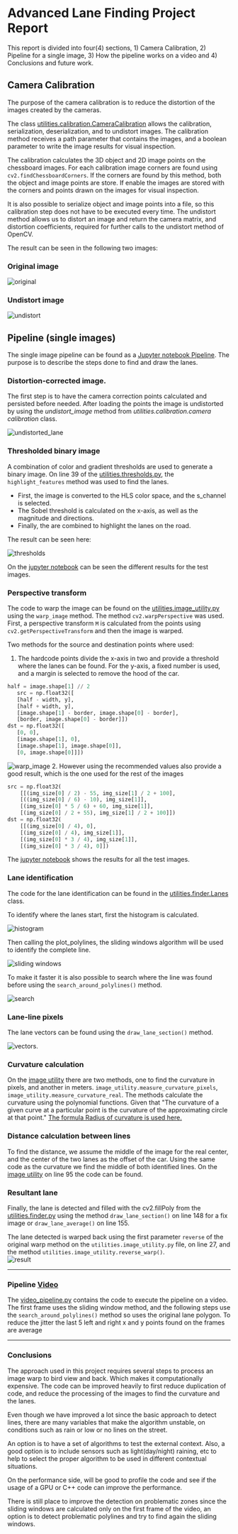 # Advanced Lane Finding Project Report

This report is divided into four(4) sections, 1) Camera Calibration, 2) Pipeline for a single image,
 3) How the pipeline works on a video and 4) Conclusions and future work.

## Camera Calibration
The purpose of the camera calibration is to reduce the distortion of the images created by the cameras. 

The class [utilities.calibration.CameraCalibration](utilities/calibration.py) allows the calibration, serialization, deserialization, and to undistort images. The calibration method receives a path parameter that contains the images, and a boolean parameter to write the image results for visual inspection.

The calibration calculates the 3D object and 2D image points on the chessboard images. For each calibration image corners are found using `cv2.findChessboardCorners`. If the corners are found by this method, both the object and image points are store. If enable the images are stored with the corners and points drawn on the images for visual inspection. 

It is also possible to serialize object and image points into a file, so this calibration step does not have to be executed every time.
The undistort method allows us to distort an image and return the camera matrix, and distortion coefficients, required for further calls to the undistort method of OpenCV.

The result can be seen in the following two images:

### Original image

![original](results/original.jpg)

### Undistort image

![undistort](results/undistort.jpg)

## Pipeline (single images)
The single image pipeline can be found as a [Jupyter notebook Pipeline](Pipeline.ipynb). The purpose is to describe the steps done to find and draw the lanes.

### Distortion-corrected image.
The first step is to have the camera correction points calculated and persisted before needed.
 After loading the points the image is undistorted by using the *undistort_image* method from *utilities.calibration.camera calibration* class.

![undistorted_lane](results/undistorted_line.png)

### Thresholded binary image

A combination of color and gradient thresholds are used to generate a binary image. On line 39 of the [utilities.thresholds.py](utilities/thresholds.py), the `highlight_features` method was used to find the lanes.
 
- First, the image is converted to the HLS color space, and the s_channel is selected. 
- The Sobel threshold is calculated on the x-axis, as well as the magnitude and directions.
- Finally, the are combined to highlight the lanes on the road.  

The result can be seen here:

![thresholds](results/thresholds.png)

On the [jupyter notebook](tests/test_threshold.ipynb) can be seen the different results for the test images.

### Perspective transform
The code to warp the image can be found on the [utilities.image_utility.py](utilities/image_utility.py) using the `warp_image` method. The method `cv2.warpPerspective` was used. First, a perspective transform `M` is calculated from the points using `cv2.getPerspectiveTransform` and then the image is warped.

Two methods for the source and destination points where used:

1. The hardcode points divide the x-axis in two and provide a threshold where the lanes can be found. For the y-axis, a fixed number is used, and a margin is selected to remove the hood of the car. 
 
 ```python
half = image.shape[1] // 2
    src = np.float32([
    [half - width, y],
    [half + width, y],
    [image.shape[1] - border, image.shape[0] - border],
    [border, image.shape[0] - border]])
dst = np.float32([
    [0, 0],
    [image.shape[1], 0],
    [image.shape[1], image.shape[0]],
    [0, image.shape[0]]])
```

![warp_image](results/warped_image.png)
2. However using the recommended values also provide a good result, which is the one used for the rest of the images

```python
src = np.float32(
    [[(img_size[0] / 2) - 55, img_size[1] / 2 + 100],
    [((img_size[0] / 6) - 10), img_size[1]],
    [(img_size[0] * 5 / 6) + 60, img_size[1]],
    [(img_size[0] / 2 + 55), img_size[1] / 2 + 100]])
dst = np.float32(
    [[(img_size[0] / 4), 0],
    [(img_size[0] / 4), img_size[1]],
    [(img_size[0] * 3 / 4), img_size[1]],
    [(img_size[0] * 3 / 4), 0]])
```
The [jupyter notebook](tests/test_warp_image.ipynb) shows the results for all the test images.

### Lane identification
The code for the lane identification can be found in the [utilities.finder.Lanes](utilities/finder.py) class.

To identify where the lanes start, first the histogram is calculated.

![histogram](results/histogram.png)
 
Then calling the plot_polylines, the sliding windows algorithm will be used to identify the complete line.

![sliding windows](results/sliding_window.png)

To make it faster it is also possible to search where the line was found before using the `search_around_polylines()` method.

![search](results/search_around.png)
 
### Lane-line pixels
The lane vectors can be found using the `draw_lane_section()` method.

![vectors](results/lane_vectors.png).

### Curvature calculation  
On the [image utility](utilities/image_utility.py) there are two methods, one to find the curvature in pixels,
 and another in meters. `image_utility.measure_curvature_pixels`, `image_utility.measure_curvature_real`.
  The methods calculate the curvature using the polynomial functions. Given that
   "The curvature of a given curve at a particular point is the curvature of the approximating circle at that point." 
   [The formula Radius of curvature is used here.](https://www.intmath.com/applications-differentiation/8-radius-curvature.php)

### Distance calculation between lines
To find the distance, we assume the middle of the image for the real center, 
and the center of the two lanes as the offset of the car. Using the same code as the curvature
 we find the middle of both identified lines. On the [image utility](utilities/image_utility.py) 
 on line 95 the code can be found.

### Resultant lane 
Finally, the lane is detected and filled with the cv2.fillPoly from the
 [utilities.finder.py](utilities.finder.py) using the method `draw_lane_section()` on line 148 for a fix image or
  `draw_lane_average()` on line 155. 

The lane detected is warped back using the first parameter `reverse` of the original warp method on the
 `utilities.image_utility.py` file, on line 27, and the method `utilities.image_utility.reverse_warp()`.  
![result](results/result.png)

---

### Pipeline [Video](https://youtu.be/yAzrk6jL2NY)

The [video_pipeline.py](video_pipeline.py) contains the code to execute the pipeline on a video.
 The first frame uses the sliding window method, and the following steps use the `search_around_polylines()` 
  method so uses the original lane polygon. To reduce the jitter the last 5 left and right x and y points found on the
   frames are average 
  
---

### Conclusions
The approach used in this project requires several steps to process an image warp to bird view and back. 
Which makes it computationally expensive. The code can be improved heavily to first reduce duplication of code,
 and reduce the processing of the images to find the curvature and the lanes.

Even though we have improved a lot since the basic approach to detect lines,
 there are many variables that make the algorithm unstable, on conditions such as rain or low or no lines on the street.

An option is to have a set of algorithms to test the external context. Also,
 a good option is to include sensors such as light(day/night) raining,
  etc to help to select the proper algorithm to be used in different contextual situations.

On the performance side, 
will be good to profile the code and see if the usage of a GPU or C++ code can improve the performance. 

There is still place to improve the detection on problematic zones since the sliding windows are calculated only 
on the first frame of the video, an option is to detect problematic polylines and try to find again the sliding windows.